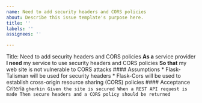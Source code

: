 ```yaml
---
name: Need to add security headers and CORS policies
about: Describe this issue template's purpose here.
title: ''
labels: ''
assignees: ''

---
```


Title: Need to add security headers and CORS policies
    **As a** service provider
    **I need** my service to use security headers and CORS policies
    **So that** my web site is not vulnerable to CORS attacks
    #### Assumptions
    * Flask-Talisman will be used for security headers
    * Flask-Cors will be used to establish cross-origin resource sharing (CORS) policies
    #### Acceptance Criteria
    ```gherkin
    Given the site is secured
    When a REST API request is made
    Then secure headers and a CORS policy should be returned
    ```

